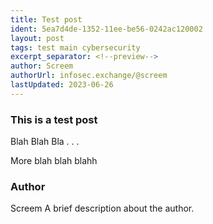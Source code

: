 ```yaml
---
title: Test post
ident: 5ea7d4de-1352-11ee-be56-0242ac120002
layout: post
tags: test main cybersecurity
excerpt_separator: <!--preview-->
author: Screem
authorUrl: infosec.exchange/@screem
lastUpdated: 2023-06-26
---
```


### This is a test post

Blah Blah Bla . . .
<!--preview-->
More blah blah blahh


### Author

Screem
A brief description about the author.
